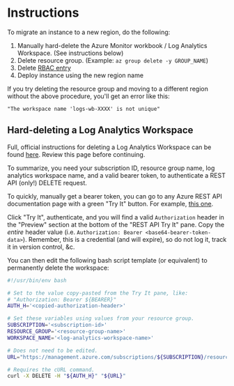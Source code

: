 # Instructions

To migrate an instance to a new region, do the following:

1. Manually hard-delete the Azure Monitor workbook / Log Analytics Workspace.
   (See instructions below)
1. Delete resource group. (Example: `az group delete -y GROUP_NAME`)
1. Delete
   [RBAC entry](https://ms.portal.azure.com/#blade/Microsoft_AAD_IAM/ActiveDirectoryMenuBlade/RegisteredApps)
1. Deploy instance using the new region name

If you try deleting the resource group and moving to a different region without
the above procedure, you'll get an error like this:

`"The workspace name 'logs-wb-XXXX' is not unique"`

## Hard-deleting a Log Analytics Workspace

Full, official instructions for deleting a Log Analytics Workspace can be found
[here](https://docs.microsoft.com/en-us/azure/azure-monitor/platform/delete-workspace#permanent-workspace-delete).
Review this page before continuing.

To summarize, you need your subscription ID, resource group name, log analytics
workspace name, and a valid bearer token, to authenticate a REST API (only!)
DELETE request.

To quickly, manually get a bearer token, you can go to any Azure REST API
documentation page with a green "Try It" button. For example,
[this one](https://docs.microsoft.com/en-us/rest/api/compute/virtualmachines/list).

Click "Try It", authenticate, and you will find a valid `Authorization` header
in the "Preview" section at the bottom of the "REST API Try It" pane. Copy the
_entire_ header value (i.e. `Authorization: Bearer <base64-bearer-token-data>`).
Remember, this is a credential (and will expire), so do not log it, track it in
version control, &c.

You can then edit the following bash script template (or equivalent) to
permanently delete the workspace:

```bash
#!/usr/bin/env bash

# Set to the value copy-pasted from the Try It pane, like:
# "Authorization: Bearer ${BEARER}"
AUTH_H='<copied-authorization-header>'

# Set these variables using values from your resource group.
SUBSCRIPTION='<subscription-id>'
RESOURCE_GROUP='<resource-group-name>'
WORKSPACE_NAME='<log-analytics-workspace-name>'

# Does not need to be edited.
URL="https://management.azure.com/subscriptions/${SUBSCRIPTION}/resourcegroups/${RESOURCE_GROUP}/providers/Microsoft.OperationalInsights/workspaces/${WORKSPACE_NAME}?api-version=2015-11-01-preview&force=true"

# Requires the cURL command.
curl -X DELETE -H "${AUTH_H}" "${URL}"
```
